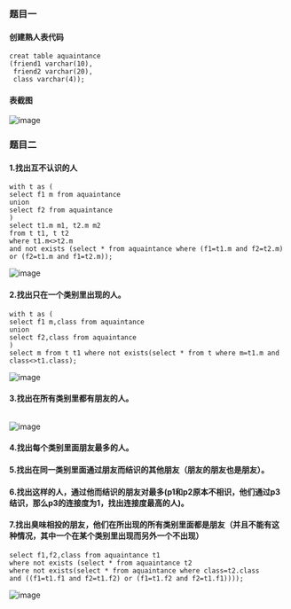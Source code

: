 ### 题目一
#### 创建熟人表代码
```
creat table aquaintance
(friend1 varchar(10),
 friend2 varchar(20),
 class varchar(4));
 ```
#### 表截图
![image]()
### 题目二
#### 1.找出互不认识的⼈
```
with t as (
select f1 m from aquaintance
union 
select f2 from aquaintance
)
select t1.m m1, t2.m m2
from t t1, t t2
where t1.m<>t2.m
and not exists (select * from aquaintance where (f1=t1.m and f2=t2.m) or (f2=t1.m and f1=t2.m));
```
![image]()
#### 2.找出只在⼀个类别⾥出现的⼈。
```
with t as (
select f1 m,class from aquaintance
union 
select f2,class from aquaintance
)
select m from t t1 where not exists(select * from t where m=t1.m and class<>t1.class);
```
![image]()
#### 3.找出在所有类别⾥都有朋友的⼈。
```

```
![image]()
#### 4.找出每个类别⾥⾯朋友最多的⼈。

#### 5.找出在同⼀类别⾥⾯通过朋友⽽结识的其他朋友（朋友的朋友也是朋友）。 
#### 6.找出这样的⼈，通过他⽽结识的朋友对最多(p1和p2原本不相识，他们通过p3 结识，那么p3的连接度为1，找出连接度最⾼的⼈)。 
#### 7.找出臭味相投的朋友，他们在所出现的所有类别⾥⾯都是朋友（并且不能有这 种情况，其中⼀个在某个类别⾥出现⽽另外⼀个不出现）
```
select f1,f2,class from aquaintance t1
where not exists (select * from aquaintance t2
where not exists(select * from aquaintance where class=t2.class 
and ((f1=t1.f1 and f2=t1.f2) or (f1=t1.f2 and f2=t1.f1))));
```
![image]()
